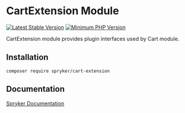 # CartExtension Module
[![Latest Stable Version](https://poser.pugx.org/spryker/cart-extension/v/stable.svg)](https://packagist.org/packages/spryker/cart-extension)
[![Minimum PHP Version](https://img.shields.io/badge/php-%3E%3D%207.4-8892BF.svg)](https://php.net/)

CartExtension module provides plugin interfaces used by Cart module.

## Installation

```
composer require spryker/cart-extension
```

## Documentation

[Spryker Documentation](https://academy.spryker.com/developing_with_spryker/module_guide/modules.html)

